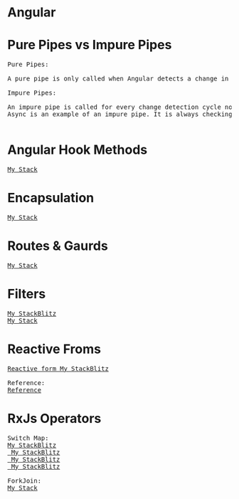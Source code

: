 # Angular

# Pure Pipes vs Impure Pipes
<pre>
Pure Pipes:

A pure pipe is only called when Angular detects a change in the value or the parameters passed to a pipe.

Impure Pipes:

An impure pipe is called for every change detection cycle no matter whether the value or parameter(s) changes.
Async is an example of an impure pipe. It is always checking for new input data. Pure will be true if not specified. The pure property tells Angular whether or not the value should be recomputed when its input changes.

</pre>
# Angular Hook Methods
<pre>
<a target="_blank" href='https://stackblitz.com/edit/angular-empty-project-t5pppk?file=app%2Fapp.component.html,app%2Fapp.module.ts,app%2Fparent%2Fparent.component.html,app%2Fparent%2Fparent.component.ts,app%2Fchild%2Fchild.component.ts,app%2Fchild%2Fchild.component.html,app%2Fchild%2Fchild.component.css'>My Stack</a>
</pre>
# Encapsulation
<pre>
<a target="_blank" href='https://stackblitz.com/edit/angular-empty-project-omq2fh?file=app%2Fapp.component.html,app%2Fapp.module.ts,app%2Fbottom%2Fbottom.component.html,app%2Fbottom%2Fbottom.component.ts,app%2Ffilter.pipe.ts,app%2Fresult.pipe.ts,app%2Ftop%2Ftop.component.html,app%2Ftop%2Ftop.component.ts,app%2Fbottom%2Fbottom.component.css,app%2Ftop%2Ftop.component.css,styles.css'>My Stack</a>
</pre>
# Routes & Gaurds
<pre>
<a target="_blank" href='https://stackblitz.com/edit/angular-empty-project-p8212j?file=app%2Fapp.module.ts,app%2Fapp.component.html,app%2Fapp.component.ts,app%2Fapp.component.css,app%2Fpagenotfound%2Fpagenotfound.component.html,app%2Fauth.guard.ts,app%2Fproducts%2Fproducts.component.ts'>My Stack</a>
</pre>
# Filters
<pre>
<a target='_blank' href='https://stackblitz.com/edit/angular-empty-project-fv3fxk?file=app%2Fapp.component.html,app%2Fapp.component.ts,app%2Fapp.module.ts,app%2Ffilter-fruits.pipe.ts,app%2Fmaster.service.ts'>My StackBlitz</a>
<a target='_blank' href='https://stackblitz.com/edit/angular-ivy-yumqp5?file=src%2Fapp%2Fapp.component.ts,src%2Fapp%2Fapp.component.html,src%2Fapp%2Fapp.module.ts,src%2Fapp%2Ffilter.pipe.ts,src%2Fapp%2Fjson.service.ts'>My Stack</a>
</pre>
# Reactive Froms
<pre>
<a target='_blank' href='https://stackblitz.com/edit/angular-hello-world-cpzlgd?file=app%2Fapp.component.html,app%2Fapp.module.ts,app%2Fapp.component.ts'>Reactive form My StackBlitz</a>

Reference:
<a target='_blank' href='https://jasonwatmore.com/post/2022/12/23/angular-14-dynamic-reactive-forms-example#:~:text=Dynamic%20Reactive%20Forms%20Component&text=The%20dynamic%20form%20FormGroup%20contains,directive%20formControlName%3D%22numberOfTickets%22%20.'>Reference</a>
</pre>
# RxJs Operators
<pre>
Switch Map:
<a target='_blank' href='https://stackblitz.com/edit/angular-rxjs-switchmap-merge-results-multiple-http-requests?file=src%2Fapp%2Fapp.component.ts
'>My StackBlitz</a>  
<a target='_blank' href='https://stackblitz.com/edit/angular-ivy-yumqp5?file=src%2Fapp%2Fapp.component.ts,src%2Fapp%2Fapp.component.html'> My StackBlitz</a>  
<a target='_blank' href='https://stackblitz.com/edit/my-rxjs-switchmap?file=src%2Fapp%2Fapp.component.ts,src%2Fapp%2Fapp.module.ts'> My StackBlitz</a> 
<a target='_blank' href='https://stackblitz.com/edit/angular-rxjs-switchmap-merge-results-multiple-htt-bfrmd4?file=src%2Fapp%2Fapp.component.ts
'> My StackBlitz</a>  

ForkJoin:
<a target='_blank' href='https://stackblitz.com/edit/rxjs-concat-forkjoin-ax4tvk?file=index.ts'>My Stack</a>
</pre>
